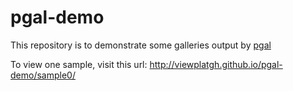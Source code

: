pgal-demo
=========

This repository is to demonstrate some galleries output by [pgal](https://github.com/viewplatgh/pgal)

To view one sample, visit this url: http://viewplatgh.github.io/pgal-demo/sample0/
